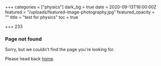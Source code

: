+++
categories = ["physics"]
dark_bg = true
date = 2020-09-13T16:00:00Z
featured = "/uploads/featured-image-photography.jpg"
featured_opacity = ""
title = "test for physics"
toc = true

+++
233

### Page not found

Sorry, but we couldn't find the page you're looking for.

Please head back [home](https://icarusky.com/).